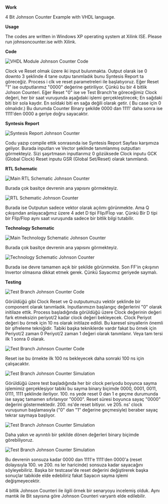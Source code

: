**Work**

4 Bit Johnson Counter Example with VHDL language.


**Usage**


The codes are written in Windows XP operating system at Xilink ISE. Please run johnsoncounter.ise with Xilink.



**Code**

![VHDL Module Johnson Counter Code](/images/johnsoncounter-vhdl-module.jpg)


Clock ve Reset olmak üzere iki input bulunmakta. Output olarak ise 0 downto 3 şeklinde 4 tane outpu tanımladık bunu Syntesis Report ta göreceğiz. Process i clk ve reset parametreleri ile başlatıyoruz. Eğer Reset "1" ise outputlarımız "0000" değerine getiriliyor. Çünkü bu bir 4 bitlik Johson Counteri. Eğer Reset "0" ise ve Test Branch'te göreceğimiz Clock değeri, her bir saat vuruşunda aşağıdaki işlemi gerçekleştirecek; 
 En sağdaki biti bir sola kaydır.
 En soldaki biti en sağa değili olarak getir. ( Bu case için 0 olmalıdır.) Bu durumda Counter Binary şekilde 0000 dan 1111' daha sonra ise 1111'den 0000 a geriye doğru sayacaktır.



**Syntesis Report**

![Syntesis Report Johnson Counter](/images/syntesis-report.jpg)

Codu yazıp compile ettik sonrasında ise Syntesis Report Sayfası karşımıza geliyor. Burada inputları ve Vector şeklinde tanımlanmış outputları görmekteyiz. Sizi şaşırtmasın inputlarımız 0 gözüksede Clock inputu GCK (Global Clock) Reset inputu GSR (Global Set/Reset) olarak tanımlandı.

**RTL Schematic**

![Main RTL Schematic Johnson Counter](/images/rtl-schematic0.jpg)

Burada çok basitçe devrenin ana yapısını görmekteyiz.

![RTL Schematic Johnson Counter](/images/rtl-schematic.jpg)

Burada ise Outputun sadece vektor olarak açılımı görünmekte. Ama Q çıkışından anlayacağımız üzere 4 adet D tipi Flip/Flop var. Çünkü Bir D tipi bir Flip/Flop aynı saat vuruşunda sadece bir bitlik bilgi tutabilir.


**Technology Schematic**

![Main Technology Schematic Johnson Counter](/images/technology-schematic0.jpg)


Burada çok basitçe devrenin ana yapısını görmekteyiz.

![Technology Schematic Johnson Counter](/images/technology-schematic.jpg)


Burada ise devre tamamen açık bir şekilde görünmekte. Son FF'in çıkışının Invertor olmasına dikkat etmek gerek. Çünkü Sayacımız geriyede saymalı.


**Testing**

![Test Branch Johnson Counter Code](/images/tbjohnsoncode0.jpg)


Görüldüğü gibi Clock Reset ve Q outputumuzu vektör şeklinde bir component olarak tanımladık. Inputlarımızın başlangıç değerlerini "0" olarak initilaze ettik.
Process başladığında görüldüğü üzere Clock değerinin değeri fark etmeksizin periyot/2 kadar clock değeri bekleyecek. Clock Periyot değeri bu örnek için 10 ns olarak initilaze edildi. Bu karesel sinyallerin önemli bir şifreleme tekniğidir. Tabiki başka tekniklerde vardır fakat bu örnek için Periyot/2 zaman 0 Periyot/2 zaman 1 değeri olarak tanımlanır. Veya tam tersi ilk 1 sonra 0 olarak. 


![Test Branch Johnson Counter Code](/images/tbjohnsoncode.jpg)

Reset ise bu örnekte ilk 100 ns bekleyecek daha sonraki 100 ns için çalışacaktır.


![Test Branch Johnson Counter Simulation](/images/tbjohnson1.jpg)

Görüldüğü üzere test başladığında her bir clock periyodu boyunca sayma işlemimiz gerçekleşiyor tabiki bu sayma binary biçimde 0000, 0001, 0011, 0111, 1111 şeklinde ilerliyor. 100. ns yede reset 0 dan 1 e geçme durumunda ise sayaç tamamen sıfırlanıyor "0000". Reset süresi boyunca sayaç "0000" değerini göstermektedir. 200. ns'de reset bitiyor. ve 205. ns' clock vuruşunun başlamasıyla  ("0" dan "1" değerine geçmesiyle) beraber sayaç tekrar saymaya başlıyor.

![Test Branch Johnson Counter Simulation](/images/tbjohnson2.jpg)

Daha yakın ve ayrıntılı bir şekilde dönen değerleri binary biçimde görebiliyoruz.

![Test Branch Johnson Counter Simulation](/images/tbjohnson3.jpg)

Bu devrenin sonsuza kadar 0000 dan 1111'e 1111'den 0000'a (reset dolayısıyla 100. ve 200. ns ler haricinde) sonsuza kadar sayacağını söyleyebiliriz. Başka bir testcase'de reset değerini değiştirerek başka sonuçlar tabikide elde edebiliriz fakat Sayacın sayma işlemi değişmeyecektir.


4 bitlik Johnson Counteri ile ilgili örnek bir senaryoyu incelemiş olduk. Aynı mantık ile Bit sayısına göre Johnson Counteri varyantı elde edilebilir.